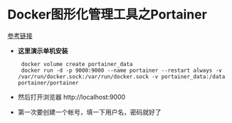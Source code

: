 # Docker图形化管理工具之Portainer

[参考链接](https://blog.51cto.com/bovin/2170723)

+ **这里演示单机安装**

  ```
   docker volume create portainer_data
   docker run -d -p 9000:9000 --name portainer --restart always -v /var/run/docker.sock:/var/run/docker.sock -v portainer_data:/data portainer/portainer
  ```

+ 然后打开浏览器 http://localhost:9000

+ 第一次要创建一个帐号，填一下用户名，密码就好了